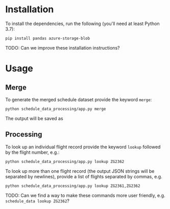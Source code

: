 # Installation

To install the dependencies, run the following (you'll need at least Python 3.7):

```
pip install pandas azure-storage-blob
```

TODO: Can we improve these installation instructions?


# Usage

## Merge

To generate the merged schedule dataset provide the keyword `merge`:

```
python schedule_data_processing/app.py merge
```

The output will be saved as 

## Processing

To look up an individual flight record provide the keyword `lookup` 
followed by the flight number, e.g.:

```
python schedule_data_processing/app.py lookup ZG2362
```

To look up more than one flight record (the output JSON strings will be separated 
by newlines), provide a list of flights separated by commas, e.g.

```
python schedule_data_processing/app.py lookup ZG2361,ZG2362
```

TODO: Can we find a way to make these commands more user friendly, 
      e.g. `schedule_data lookup ZG2362`?